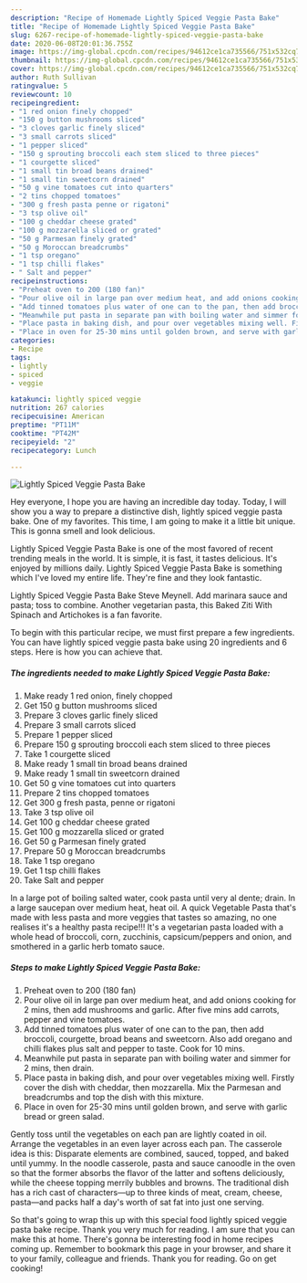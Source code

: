```yaml
---
description: "Recipe of Homemade Lightly Spiced Veggie Pasta Bake"
title: "Recipe of Homemade Lightly Spiced Veggie Pasta Bake"
slug: 6267-recipe-of-homemade-lightly-spiced-veggie-pasta-bake
date: 2020-06-08T20:01:36.755Z
image: https://img-global.cpcdn.com/recipes/94612ce1ca735566/751x532cq70/lightly-spiced-veggie-pasta-bake-recipe-main-photo.jpg
thumbnail: https://img-global.cpcdn.com/recipes/94612ce1ca735566/751x532cq70/lightly-spiced-veggie-pasta-bake-recipe-main-photo.jpg
cover: https://img-global.cpcdn.com/recipes/94612ce1ca735566/751x532cq70/lightly-spiced-veggie-pasta-bake-recipe-main-photo.jpg
author: Ruth Sullivan
ratingvalue: 5
reviewcount: 10
recipeingredient:
- "1 red onion finely chopped"
- "150 g button mushrooms sliced"
- "3 cloves garlic finely sliced"
- "3 small carrots sliced"
- "1 pepper sliced"
- "150 g sprouting broccoli each stem sliced to three pieces"
- "1 courgette sliced"
- "1 small tin broad beans drained"
- "1 small tin sweetcorn drained"
- "50 g vine tomatoes cut into quarters"
- "2 tins chopped tomatoes"
- "300 g fresh pasta penne or rigatoni"
- "3 tsp olive oil"
- "100 g cheddar cheese grated"
- "100 g mozzarella sliced or grated"
- "50 g Parmesan finely grated"
- "50 g Moroccan breadcrumbs"
- "1 tsp oregano"
- "1 tsp chilli flakes"
- " Salt and pepper"
recipeinstructions:
- "Preheat oven to 200 (180 fan)"
- "Pour olive oil in large pan over medium heat, and add onions cooking for 2 mins, then add mushrooms and garlic. After five mins add carrots, pepper and vine tomatoes."
- "Add tinned tomatoes plus water of one can to the pan, then add broccoli, courgette, broad beans and sweetcorn. Also add oregano and chilli flakes plus salt and pepper to taste. Cook for 10 mins."
- "Meanwhile put pasta in separate pan with boiling water and simmer for 2 mins, then drain."
- "Place pasta in baking dish, and pour over vegetables mixing well. Firstly cover the dish with cheddar, then mozzarella. Mix the Parmesan and breadcrumbs and top the dish with this mixture."
- "Place in oven for 25-30 mins until golden brown, and serve with garlic bread or green salad."
categories:
- Recipe
tags:
- lightly
- spiced
- veggie

katakunci: lightly spiced veggie 
nutrition: 267 calories
recipecuisine: American
preptime: "PT11M"
cooktime: "PT42M"
recipeyield: "2"
recipecategory: Lunch

---
```



![Lightly Spiced Veggie Pasta Bake](https://img-global.cpcdn.com/recipes/94612ce1ca735566/751x532cq70/lightly-spiced-veggie-pasta-bake-recipe-main-photo.jpg)

Hey everyone, I hope you are having an incredible day today. Today, I will show you a way to prepare a distinctive dish, lightly spiced veggie pasta bake. One of my favorites. This time, I am going to make it a little bit unique. This is gonna smell and look delicious.

Lightly Spiced Veggie Pasta Bake is one of the most favored of recent trending meals in the world. It is simple, it is fast, it tastes delicious. It's enjoyed by millions daily. Lightly Spiced Veggie Pasta Bake is something which I've loved my entire life. They're fine and they look fantastic.

Lightly Spiced Veggie Pasta Bake Steve Meynell. Add marinara sauce and pasta; toss to combine. Another vegetarian pasta, this Baked Ziti With Spinach and Artichokes is a fan favorite.


To begin with this particular recipe, we must first prepare a few ingredients. You can have lightly spiced veggie pasta bake using 20 ingredients and 6 steps. Here is how you can achieve that.

<!--inarticleads1-->

##### The ingredients needed to make Lightly Spiced Veggie Pasta Bake:

1. Make ready 1 red onion, finely chopped
1. Get 150 g button mushrooms sliced
1. Prepare 3 cloves garlic finely sliced
1. Prepare 3 small carrots sliced
1. Prepare 1 pepper sliced
1. Prepare 150 g sprouting broccoli each stem sliced to three pieces
1. Take 1 courgette sliced
1. Make ready 1 small tin broad beans drained
1. Make ready 1 small tin sweetcorn drained
1. Get 50 g vine tomatoes cut into quarters
1. Prepare 2 tins chopped tomatoes
1. Get 300 g fresh pasta, penne or rigatoni
1. Take 3 tsp olive oil
1. Get 100 g cheddar cheese grated
1. Get 100 g mozzarella sliced or grated
1. Get 50 g Parmesan finely grated
1. Prepare 50 g Moroccan breadcrumbs
1. Take 1 tsp oregano
1. Get 1 tsp chilli flakes
1. Take  Salt and pepper


In a large pot of boiling salted water, cook pasta until very al dente; drain. In a large saucepan over medium heat, heat oil. A quick Vegetable Pasta that&#39;s made with less pasta and more veggies that tastes so amazing, no one realises it&#39;s a healthy pasta recipe!!! It&#39;s a vegetarian pasta loaded with a whole head of broccoli, corn, zucchinis, capsicum/peppers and onion, and smothered in a garlic herb tomato sauce. 

<!--inarticleads2-->

##### Steps to make Lightly Spiced Veggie Pasta Bake:

1. Preheat oven to 200 (180 fan)
1. Pour olive oil in large pan over medium heat, and add onions cooking for 2 mins, then add mushrooms and garlic. After five mins add carrots, pepper and vine tomatoes.
1. Add tinned tomatoes plus water of one can to the pan, then add broccoli, courgette, broad beans and sweetcorn. Also add oregano and chilli flakes plus salt and pepper to taste. Cook for 10 mins.
1. Meanwhile put pasta in separate pan with boiling water and simmer for 2 mins, then drain.
1. Place pasta in baking dish, and pour over vegetables mixing well. Firstly cover the dish with cheddar, then mozzarella. Mix the Parmesan and breadcrumbs and top the dish with this mixture.
1. Place in oven for 25-30 mins until golden brown, and serve with garlic bread or green salad.


Gently toss until the vegetables on each pan are lightly coated in oil. Arrange the vegetables in an even layer across each pan. The casserole idea is this: Disparate elements are combined, sauced, topped, and baked until yummy. In the noodle casserole, pasta and sauce canoodle in the oven so that the former absorbs the flavor of the latter and softens deliciously, while the cheese topping merrily bubbles and browns. The traditional dish has a rich cast of characters—up to three kinds of meat, cream, cheese, pasta—and packs half a day&#39;s worth of sat fat into just one serving. 

So that's going to wrap this up with this special food lightly spiced veggie pasta bake recipe. Thank you very much for reading. I am sure that you can make this at home. There's gonna be interesting food in home recipes coming up. Remember to bookmark this page in your browser, and share it to your family, colleague and friends. Thank you for reading. Go on get cooking!
